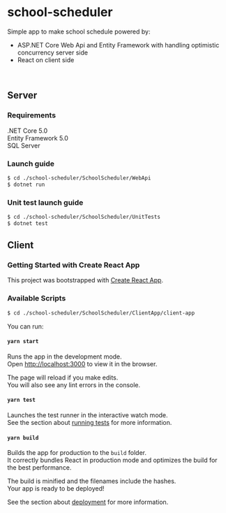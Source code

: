 # school-scheduler

Simple app to make school schedule powered by: 
* ASP.NET Core Web Api and Entity Framework with handling optimistic concurrency server side 
* React on client side

<br/>

## Server

### Requirements
.NET Core 5.0<br/>
Entity Framework 5.0 <br/>
SQL Server<br/>


### Launch guide
```bash
$ cd ./school-scheduler/SchoolScheduler/WebApi
$ dotnet run
```

### Unit test launch guide
```bash
$ cd ./school-scheduler/SchoolScheduler/UnitTests
$ dotnet test
```

## Client

### Getting Started with Create React App

This project was bootstrapped with [Create React App](https://github.com/facebook/create-react-app).

### Available Scripts

```bash
$ cd ./school-scheduler/SchoolScheduler/ClientApp/client-app
```
You can run:

#### `yarn start`

Runs the app in the development mode.\
Open [http://localhost:3000](http://localhost:3000) to view it in the browser.

The page will reload if you make edits.\
You will also see any lint errors in the console.

#### `yarn test`

Launches the test runner in the interactive watch mode.\
See the section about [running tests](https://facebook.github.io/create-react-app/docs/running-tests) for more information.

#### `yarn build`

Builds the app for production to the `build` folder.\
It correctly bundles React in production mode and optimizes the build for the best performance.

The build is minified and the filenames include the hashes.\
Your app is ready to be deployed!

See the section about [deployment](https://facebook.github.io/create-react-app/docs/deployment) for more information.

